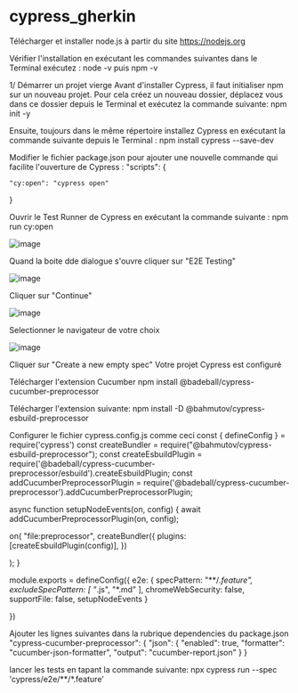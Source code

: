 # cypress_gherkin

Télécharger et installer node.js à partir du site https://nodejs.org 

Vérifier l'installation en exécutant les commandes suivantes dans le Terminal exécutez :
    node -v puis npm -v

1/ Démarrer un projet vierge 
Avant d'installer Cypress, il faut initialiser npm sur un nouveau projet. Pour cela créez un nouveau dossier, déplacez vous dans ce dossier depuis le Terminal et exécutez la commande suivante:
     npm init -y

Ensuite, toujours dans le même répertoire installez Cypress en exécutant la commande suivante depuis le Terminal :
    npm install cypress --save-dev

Modifier le fichier package.json pour ajouter une nouvelle commande qui facilite l'ouverture de Cypress :
  "scripts": {

    "cy:open": "cypress open"

  }

Ouvrir le Test Runner de Cypress en exécutant la commande suivante :
    npm run cy:open
    
![image](https://user-images.githubusercontent.com/51779120/200290836-4beee100-892e-4b9c-9ef2-3c2f9d379d1f.png)

Quand la boite dde dialogue s'ouvre cliquer sur "E2E Testing"

![image](https://user-images.githubusercontent.com/51779120/200291069-4be42b63-cda5-4c6c-bcb2-ac49e8d1d013.png)

Cliquer sur "Continue"

![image](https://user-images.githubusercontent.com/51779120/200291145-d5d29fd4-b637-4ffd-b653-868edfa75813.png)

Selectionner le navigateur de votre choix

![image](https://user-images.githubusercontent.com/51779120/200291193-2b5051f6-6623-4eb1-b4ba-72242113515a.png)

Cliquer sur "Create a new empty spec"
Votre projet Cypress est configuré

Télécharger l'extension Cucumber
    npm install @badeball/cypress-cucumber-preprocessor

Télécharger l'extension suivante:
    npm install -D @bahmutov/cypress-esbuild-preprocessor

Configurer le fichier cypress.config.js comme ceci
   const { defineConfig } = require('cypress')
const createBundler = require("@bahmutov/cypress-esbuild-preprocessor");
const createEsbuildPlugin = require('@badeball/cypress-cucumber-preprocessor/esbuild').createEsbuildPlugin;
const addCucumberPreprocessorPlugin = require('@badeball/cypress-cucumber-preprocessor').addCucumberPreprocessorPlugin;
 
async function setupNodeEvents(on, config) {
  await addCucumberPreprocessorPlugin(on, config);
     
  on(
    "file:preprocessor",
         createBundler({
         plugins: [createEsbuildPlugin(config)],
        })
     
  );
}
 
module.exports = defineConfig({
  e2e: {
    specPattern: "**/*.feature",
    excludeSpecPattern: [
      "*.js",
      "*.md"
    ],
    chromeWebSecurity: false,
    supportFile: false,
    setupNodeEvents
  }
 
})

Ajouter les lignes suivantes dans la rubrique dependencies du package.json
     "cypress-cucumber-preprocessor": {
    "json": {
      "enabled": true,
      "formatter": "cucumber-json-formatter",
      "output": "cucumber-report.json"
    }
}

lancer les tests en tapant la commande suivante:
    npx cypress run --spec 'cypress/e2e/**/*.feature'
